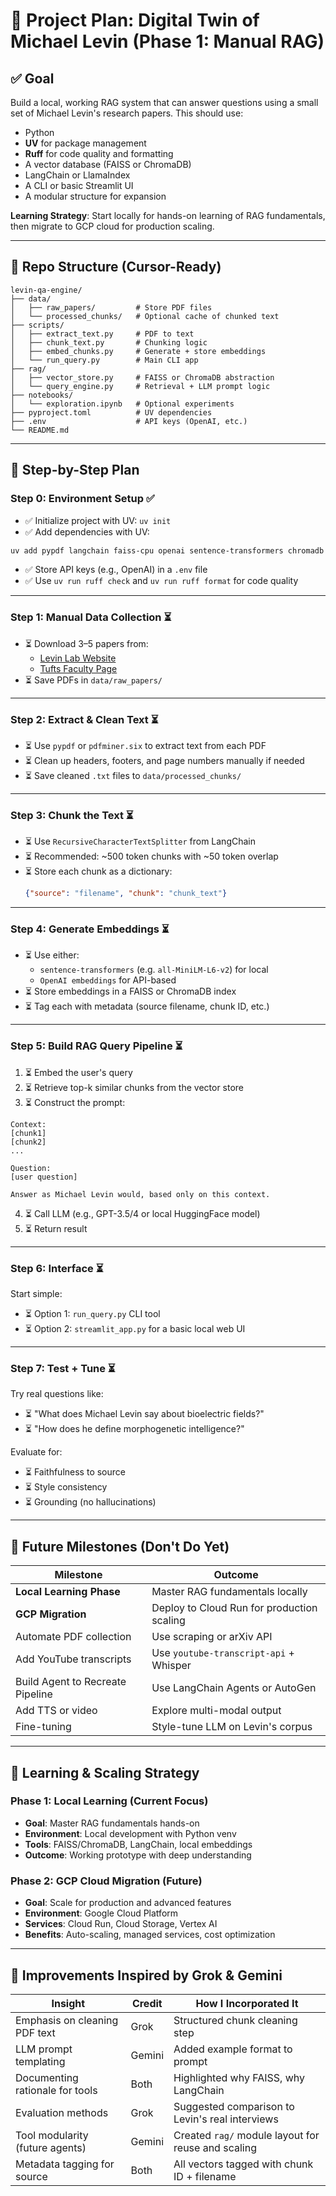 # 🧠 Project Plan: Digital Twin of Michael Levin (Phase 1: Manual RAG)

## ✅ Goal

Build a local, working RAG system that can answer questions using a small set of Michael Levin's research papers. This should use:

- Python  
- **UV** for package management
- **Ruff** for code quality and formatting
- A vector database (FAISS or ChromaDB)  
- LangChain or LlamaIndex  
- A CLI or basic Streamlit UI  
- A modular structure for expansion  

**Learning Strategy**: Start locally for hands-on learning of RAG fundamentals, then migrate to GCP cloud for production scaling.

---

## 📁 Repo Structure (Cursor-Ready)

```
levin-qa-engine/
├── data/
│   ├── raw_papers/         # Store PDF files
│   └── processed_chunks/   # Optional cache of chunked text
├── scripts/
│   ├── extract_text.py     # PDF to text
│   ├── chunk_text.py       # Chunking logic
│   ├── embed_chunks.py     # Generate + store embeddings
│   └── run_query.py        # Main CLI app
├── rag/
│   ├── vector_store.py     # FAISS or ChromaDB abstraction
│   └── query_engine.py     # Retrieval + LLM prompt logic
├── notebooks/
│   └── exploration.ipynb   # Optional experiments
├── pyproject.toml          # UV dependencies
├── .env                    # API keys (OpenAI, etc.)
└── README.md
```

---

## 🧩 Step-by-Step Plan

### Step 0: Environment Setup ✅
- ✅ Initialize project with UV: `uv init`
- ✅ Add dependencies with UV:

```bash
uv add pypdf langchain faiss-cpu openai sentence-transformers chromadb streamlit ruff
```

- ✅ Store API keys (e.g., OpenAI) in a `.env` file
- ✅ Use `uv run ruff check` and `uv run ruff format` for code quality

---

### Step 1: Manual Data Collection ⏳
- ⏳ Download 3–5 papers from:
  - [Levin Lab Website](https://drmichaellevin.org/publications/)
  - [Tufts Faculty Page](https://facultyprofiles.tufts.edu/michael-levin-1/publications)
- ⏳ Save PDFs in `data/raw_papers/`

---

### Step 2: Extract & Clean Text ⏳
- ⏳ Use `pypdf` or `pdfminer.six` to extract text from each PDF  
- ⏳ Clean up headers, footers, and page numbers manually if needed  
- ⏳ Save cleaned `.txt` files to `data/processed_chunks/`

---

### Step 3: Chunk the Text ⏳
- ⏳ Use `RecursiveCharacterTextSplitter` from LangChain  
- ⏳ Recommended: ~500 token chunks with ~50 token overlap  
- ⏳ Store each chunk as a dictionary:  
  ```json
  {"source": "filename", "chunk": "chunk_text"}
  ```

---

### Step 4: Generate Embeddings ⏳
- ⏳ Use either:
  - `sentence-transformers` (e.g. `all-MiniLM-L6-v2`) for local
  - `OpenAI embeddings` for API-based
- ⏳ Store embeddings in a FAISS or ChromaDB index  
- ⏳ Tag each with metadata (source filename, chunk ID, etc.)

---

### Step 5: Build RAG Query Pipeline ⏳
1. ⏳ Embed the user's query  
2. ⏳ Retrieve top-k similar chunks from the vector store  
3. ⏳ Construct the prompt:

```
Context:
[chunk1]
[chunk2]
...

Question:
[user question]

Answer as Michael Levin would, based only on this context.
```

4. ⏳ Call LLM (e.g., GPT-3.5/4 or local HuggingFace model)  
5. ⏳ Return result

---

### Step 6: Interface ⏳
Start simple:

- ⏳ Option 1: `run_query.py` CLI tool  
- ⏳ Option 2: `streamlit_app.py` for a basic local web UI

---

### Step 7: Test + Tune ⏳
Try real questions like:
- ⏳ "What does Michael Levin say about bioelectric fields?"
- ⏳ "How does he define morphogenetic intelligence?"

Evaluate for:
- ⏳ Faithfulness to source
- ⏳ Style consistency
- ⏳ Grounding (no hallucinations)

---

## 🔁 Future Milestones (Don't Do Yet)

| Milestone                        | Outcome                                  |
|----------------------------------|-------------------------------------------|
| **Local Learning Phase**         | Master RAG fundamentals locally          |
| **GCP Migration**                | Deploy to Cloud Run for production scaling |
| Automate PDF collection          | Use scraping or arXiv API                |
| Add YouTube transcripts          | Use `youtube-transcript-api` + Whisper  |
| Build Agent to Recreate Pipeline| Use LangChain Agents or AutoGen         |
| Add TTS or video                 | Explore multi-modal output               |
| Fine-tuning                      | Style-tune LLM on Levin's corpus        |

---

## 🎯 Learning & Scaling Strategy

### Phase 1: Local Learning (Current Focus)
- **Goal**: Master RAG fundamentals hands-on
- **Environment**: Local development with Python venv
- **Tools**: FAISS/ChromaDB, LangChain, local embeddings
- **Outcome**: Working prototype with deep understanding

### Phase 2: GCP Cloud Migration (Future)
- **Goal**: Scale for production and advanced features
- **Environment**: Google Cloud Platform
- **Services**: Cloud Run, Cloud Storage, Vertex AI
- **Benefits**: Auto-scaling, managed services, cost optimization

---

## 🧠 Improvements Inspired by Grok & Gemini

| Insight                          | Credit  | How I Incorporated It                               |
|----------------------------------|---------|------------------------------------------------------|
| Emphasis on cleaning PDF text    | Grok    | Structured chunk cleaning step                       |
| LLM prompt templating            | Gemini  | Added example format to prompt                       |
| Documenting rationale for tools  | Both    | Highlighted why FAISS, why LangChain                 |
| Evaluation methods               | Grok    | Suggested comparison to Levin's real interviews      |
| Tool modularity (future agents)  | Gemini  | Created `rag/` module layout for reuse and scaling   |
| Metadata tagging for source      | Both    | All vectors tagged with chunk ID + filename          |
